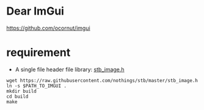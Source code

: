 # Dear ImGui

https://github.com/ocornut/imgui

# requirement

- A single file header file library: [stb_image.h](https://github.com/nothings/stb/blob/master/stb_image.h)

```
wget https://raw.githubusercontent.com/nothings/stb/master/stb_image.h
ln -s $PATH_TO_IMGUI .
mkdir build
cd build
make
```